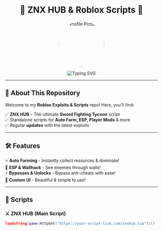 <h1 align="center">🚀 ZNX HUB & Roblox Scripts 🚀</h1>  

<p align="center">
  <img src="https://i.imgur.com/gAmDRdc.jpeg" width="150" height="150" style="border-radius: 50%;" alt="Profile Picture"/>
</p>

<p align="center">
  <img src="https://readme-typing-svg.herokuapp.com?font=Fira+Code&pause=1000&color=F75C7E&width=435&lines=Powerful+Roblox+Exploits;ZNX+HUB+-+SF+Tycoon+Scripts;Auto+Farm,+ESP,+Bypasses+%26+More" alt="Typing SVG" />
</p>  

---

## 📌 About This Repository  
Welcome to my **Roblox Exploits & Scripts** repo! Here, you'll find:  

✅ **ZNX HUB** – The ultimate **Sword Fighting Tycoon** script  
✅ Standalone scripts for **Auto Farm, ESP, Player Mods** & more  
✅ Regular **updates** with the latest exploits  

---

## 🛠️ Features  
⭐ **Auto Farming** - Instantly collect resources & dominate!  
👀 **ESP & Wallhack** - See enemies through walls!  
⚡ **Bypasses & Unlocks** - Bypass anti-cheats with ease!  
🎨 **Custom UI** - Beautiful & simple to use!  

---

## 📂 Scripts  
### ⚔️ **ZNX HUB** (Main Script)  
```lua
loadstring(game:HttpGet("https://your-script-link.com/znxhub.lua"))()
